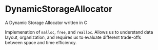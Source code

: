 # DynamicStorageAllocator
A Dynamic Storage Allocator written in C

Implemenation of `malloc`, `free`, and `realloc`. Allows us to understand data layout, organization, and requires us to evaluate different trade-offs between space and time efficiency.
